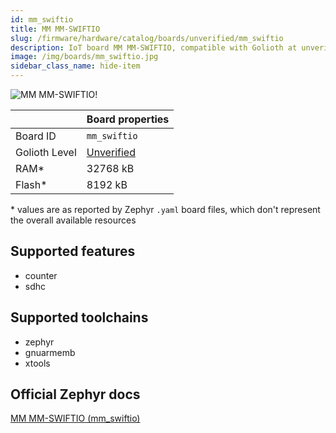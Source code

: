 ```yaml
---
id: mm_swiftio
title: MM MM-SWIFTIO
slug: /firmware/hardware/catalog/boards/unverified/mm_swiftio
description: IoT board MM MM-SWIFTIO, compatible with Golioth at unverified level.
image: /img/boards/mm_swiftio.jpg
sidebar_class_name: hide-item
---
```


[//]: # (This is an auto-generated file, do not edit! Changes to it will be lost upon re-generation)

![MM MM-SWIFTIO!](/img/boards/mm_swiftio.jpg "MM MM-SWIFTIO")

|                | Board properties     |
| -------------  | -------------------- |
| Board ID       | `mm_swiftio` |
| Golioth Level  | [Unverified](/firmware/hardware#unverified-boards) |
| RAM*           | 32768 kB |
| Flash*         | 8192 kB |

\* values are as reported by Zephyr `.yaml` board files, which don't represent the overall available resources



## Supported features

* counter
* sdhc

## Supported toolchains

* zephyr
* gnuarmemb
* xtools

## Official Zephyr docs

[MM MM-SWIFTIO (mm_swiftio)](https://docs.zephyrproject.org/latest/boards/madmachine/mm_swiftio/doc/index.html)
